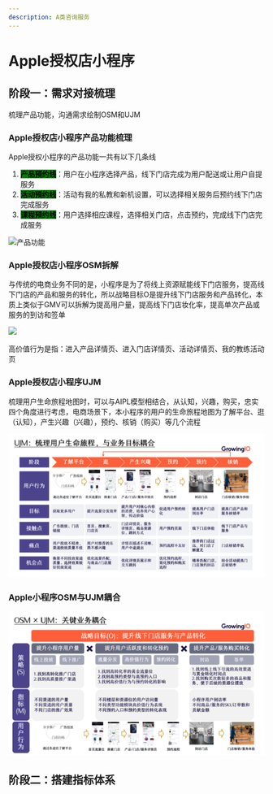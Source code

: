 ```yaml
---
description: A类咨询服务
---
```


# Apple授权店小程序

## 阶段一：需求对接梳理

梳理产品功能，沟通需求绘制OSM和UJM

### Apple授权店小程序产品功能梳理

Apple授权小程序的产品功能一共有以下几条线

1. <mark style="background-color:green;">**产品预约线**</mark>：用户在小程序选择产品，线下门店完成为用户配送或让用户自提服务
2. <mark style="background-color:green;">**活动预约线**</mark>：活动有我的私教和新机设置，可以选择相关服务后预约线下门店完成服务
3. <mark style="background-color:green;">**课程预约线**</mark>：用户选择相应课程，选择相关门店，点击预约，完成线下门店完成服务

![产品功能](../../.gitbook/assets/Apple授权专营店小程序.svg)

### Apple授权店小程序OSM拆解

与传统的电商业务不同的是，小程序是为了将线上资源赋能线下门店服务，提高线下门店的产品和服务的转化，所以战略目标O是提升线下门店服务和产品转化，本质上类似于GMV可以拆解为提高用户量，提高线下门店妆化率，提高单次产品或服务的到访和签单

![](../../.gitbook/assets/OSM绘制模板.bmp)

高价值行为是指：进入产品详情页、进入门店详情页、活动详情页、我的教练活动页

### Apple授权店小程序UJM

梳理用户生命旅程地图时，可以与AIPL模型相结合，从认知，兴趣，购买，忠实四个角度进行考虑，电商场景下，本小程序的用户的生命旅程地图为了解平台、逛（认知），产生兴趣（兴趣），预约、核销（购买）等几个流程

![UJM](<../../.gitbook/assets/ujm (1).png>)

### Apple小程序OSM与UJM耦合

![OSM×UJM](../../.gitbook/assets/osm+ujm.png)

## 阶段二：搭建指标体系

